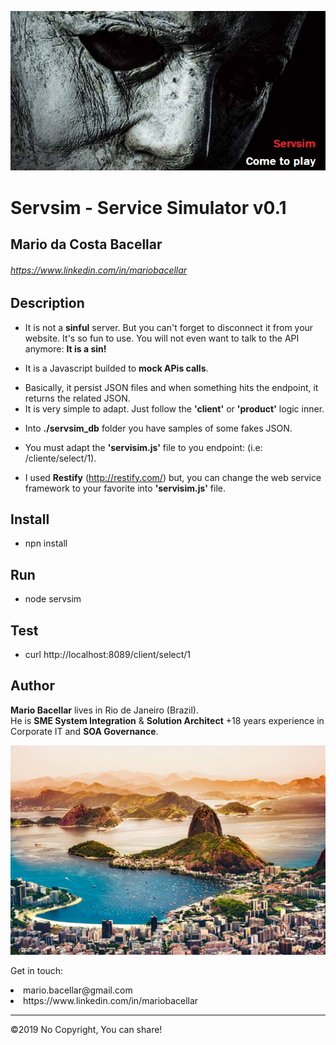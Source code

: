![Servsim](logo.jpg)

# Servsim - Service Simulator v0.1 
## Mario da Costa Bacellar
###### https://www.linkedin.com/in/mariobacellar

## Description
- It is not a <b>sinful</b> server. But you can't forget to disconnect it from your website. It's so fun to use. You will not even want to talk to the API anymore: <b>It is a sin!</b><p>
- It is a Javascript builded to <b>mock APis calls</b>.<p>
- Basically, it persist JSON files and when something hits the endpoint, it returns the related JSON.
- It is very simple to adapt. Just follow the <b>'client'</b> or <b>'product'</b> logic inner.<p>
- Into <b>./servsim_db</b> folder you have samples of some fakes JSON.<p>
- You must adapt the <b>'servisim.js'</b> file to you endpoint: (i.e: /cliente/select/1).<p>
- I used <b>Restify</b> (http://restify.com/) but, you can change the web service framework to your favorite into <b>'servisim.js'</b> file.<p>

## Install
- npn install

## Run
- node servsim

## Test
- curl http://localhost:8089/client/select/1

## Author
<b>Mario Bacellar</b> lives in Rio de Janeiro (Brazil).<br>
 He is <b>SME System Integration</b> & <b>Solution Architect</b> +18 years experience in Corporate IT and <b>SOA Governance</b>.<p>
![Rio de Janeiro](rio-1.jpg)
  
Get in touch: 
<li>mario.bacellar@gmail.com</li>
<li>https://www.linkedin.com/in/mariobacellar</li>


____
©2019 No Copyright, You can share!
